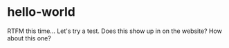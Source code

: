 # hello-world
RTFM this time...
Let's try a test.  Does this show up in on the website?
How about this one?